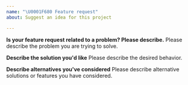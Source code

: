 ```yaml
---
name: "\U0001F680 Feature request"
about: Suggest an idea for this project

---
```


<!--
Thank you for suggesting an idea to make filix better.

Please fill in as much of the template below as you're able.
-->

**Is your feature request related to a problem? Please describe.**
Please describe the problem you are trying to solve.

**Describe the solution you'd like**
Please describe the desired behavior.

**Describe alternatives you've considered**
Please describe alternative solutions or features you have considered.
